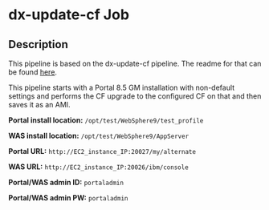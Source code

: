 # dx-update-cf Job

## Description

This pipeline is based on the dx-update-cf pipeline.  The readme for that can be found [here](../dx-update-cf/README.md).

This pipeline starts with a Portal 8.5 GM installation with non-default settings and performs the CF upgrade to the configured CF on that and then saves it as an AMI.

**Portal install location:**
`/opt/test/WebSphere9/test_profile`

**WAS install location:**
`/opt/test/WebSphere9/AppServer`

**Portal URL:**
`http://EC2_instance_IP:20027/my/alternate`

**WAS URL:**
`http://EC2_instance_IP:20026/ibm/console`

**Portal/WAS admin ID:**
`portaladmin`

**Portal/WAS admin PW:**
`portaladmin`


